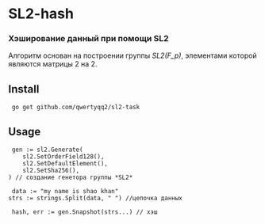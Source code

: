 # SL2-hash
### Хэширование данный при помощи SL2

Алгоритм основан на построении группы *SL2(F_p)*, элементами которой являются матрицы 2 на 2. 

## Install

     go get github.com/qwertyqq2/sl2-task


## Usage

     gen := sl2.Generate(
		sl2.SetOrderField128(),
		sl2.SetDefaultElement(),
		sl2.SetSha256(),
	) // создание генетора группы *SL2*

     data := "my name is shao khan"
	strs := strings.Split(data, " ") //цепочка данных

     hash, err := gen.Snapshot(strs...) // хэш
	


